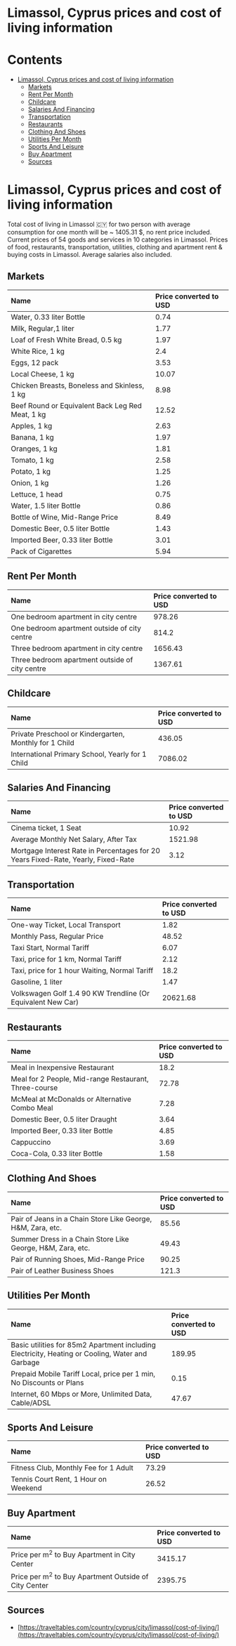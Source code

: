 
Limassol, Cyprus prices and cost of living information
======================================================

Contents
========

* [Limassol, Cyprus prices and cost of living information](#limassol-cyprus-prices-and-cost-of-living-information)
	* [Markets](#markets)
	* [Rent Per Month](#rent-per-month)
	* [Childcare](#childcare)
	* [Salaries And Financing](#salaries-and-financing)
	* [Transportation](#transportation)
	* [Restaurants](#restaurants)
	* [Clothing And Shoes](#clothing-and-shoes)
	* [Utilities Per Month](#utilities-per-month)
	* [Sports And Leisure](#sports-and-leisure)
	* [Buy Apartment](#buy-apartment)
	* [Sources](#sources)

# Limassol, Cyprus prices and cost of living information


Total cost of living in Limassol 🇨🇾 for two person with average consumption for one month will be ~ 1405.31 $, no rent 
price included. Current prices of 54 goods and services in 10 categories  in Limassol. Prices of food, restaurants, 
transportation, utilities, clothing and apartment rent & buying costs in Limassol. Average salaries also included.
## Markets

|Name|Price converted to USD|
| :--- | :--- |
|Water, 0.33 liter Bottle|0.74|
|Milk, Regular,1 liter|1.77|
|Loaf of Fresh White Bread, 0.5 kg|1.97|
|White Rice, 1 kg|2.4|
|Eggs, 12 pack|3.53|
|Local Cheese, 1 kg|10.07|
|Chicken Breasts, Boneless and Skinless, 1 kg|8.98|
|Beef Round or Equivalent Back Leg Red Meat, 1 kg |12.52|
|Apples, 1 kg|2.63|
|Banana, 1 kg|1.97|
|Oranges, 1 kg|1.81|
|Tomato, 1 kg|2.58|
|Potato, 1 kg|1.25|
|Onion, 1 kg|1.26|
|Lettuce, 1 head|0.75|
|Water, 1.5 liter Bottle|0.86|
|Bottle of Wine, Mid-Range Price|8.49|
|Domestic Beer, 0.5 liter Bottle|1.43|
|Imported Beer, 0.33 liter Bottle|3.01|
|Pack of Cigarettes|5.94|
  

## Rent Per Month

|Name|Price converted to USD|
| :--- | :--- |
|One bedroom apartment in city centre|978.26|
|One bedroom apartment outside of city centre|814.2|
|Three bedroom apartment in city centre|1656.43|
|Three bedroom apartment outside of city centre|1367.61|
  

## Childcare

|Name|Price converted to USD|
| :--- | :--- |
|Private Preschool or Kindergarten, Monthly for 1 Child|436.05|
|International Primary School, Yearly for 1 Child|7086.02|
  

## Salaries And Financing

|Name|Price converted to USD|
| :--- | :--- |
|Cinema ticket, 1 Seat|10.92|
|Average Monthly Net Salary, After Tax|1521.98|
|Mortgage Interest Rate in Percentages for 20 Years Fixed-Rate, Yearly, Fixed-Rate|3.12|
  

## Transportation

|Name|Price converted to USD|
| :--- | :--- |
|One-way Ticket, Local Transport|1.82|
|Monthly Pass, Regular Price|48.52|
|Taxi Start, Normal Tariff|6.07|
|Taxi, price for 1 km, Normal Tariff|2.12|
|Taxi, price for 1 hour Waiting, Normal Tariff|18.2|
|Gasoline, 1 liter|1.47|
|Volkswagen Golf 1.4 90 KW Trendline (Or Equivalent New Car)|20621.68|
  

## Restaurants

|Name|Price converted to USD|
| :--- | :--- |
|Meal in Inexpensive Restaurant|18.2|
|Meal for 2 People, Mid-range Restaurant, Three-course|72.78|
|McMeal at McDonalds or Alternative Combo Meal|7.28|
|Domestic Beer, 0.5 liter Draught|3.64|
|Imported Beer, 0.33 liter Bottle|4.85|
|Cappuccino|3.69|
|Coca-Cola, 0.33 liter Bottle|1.58|
  

## Clothing And Shoes

|Name|Price converted to USD|
| :--- | :--- |
|Pair of Jeans in a Chain Store Like George, H&M, Zara, etc.|85.56|
|Summer Dress in a Chain Store Like George, H&M, Zara, etc.|49.43|
|Pair of Running Shoes, Mid-Range Price|90.25|
|Pair of Leather Business Shoes|121.3|
  

## Utilities Per Month

|Name|Price converted to USD|
| :--- | :--- |
|Basic utilities for 85m2 Apartment including Electricity, Heating or Cooling, Water and Garbage|189.95|
|Prepaid Mobile Tariff Local, price per 1 min, No Discounts or Plans|0.15|
|Internet, 60 Mbps or More, Unlimited Data, Cable/ADSL|47.67|
  

## Sports And Leisure

|Name|Price converted to USD|
| :--- | :--- |
|Fitness Club, Monthly Fee for 1 Adult|73.29|
|Tennis Court Rent, 1 Hour on Weekend|26.52|
  

## Buy Apartment

|Name|Price converted to USD|
| :--- | :--- |
|Price per m<sup>2</sup> to Buy Apartment in City Center|3415.17|
|Price per m<sup>2</sup> to Buy Apartment Outside of City Center|2395.75|
  

## Sources

- [https://traveltables.com/country/cyprus/city/limassol/cost-of-living/](https://traveltables.com/country/cyprus/city/limassol/cost-of-living/)
